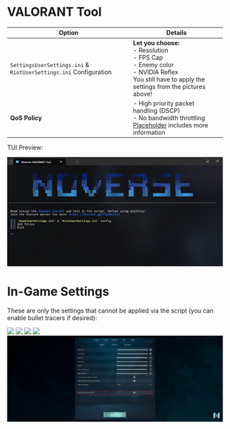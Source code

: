 ﻿# VALORANT Tool

| Option                    | Details                                                           |
|---------------------------------------|-------------------------------------------------------------------|
| `SettingsUserSettings.ini` & `RiotUserSettings.ini` Configuration | __Let you choose:__ <br> - Resolution <br> - FPS Cap <br> - Enemy color <br> - NVIDIA Reflex <br> You still have to apply the settings from the pictures above! |
| **QoS Policy**                    | - High priority packet handling (DSCP) <br> - No bandwidth throttling <br> [Placeholder](https) includes more information|


TUI Preview:

![](https://github.com/5Noxi/game-tools/blob/main/valorant/media/valoranttui.png?raw=true)

# In-Game Settings

These are only the settings that cannot be applied via the script (you can enable bullet tracers if desired):

![](https://github.com/5Noxi/game-tools/blob/main/valorant/media/val1.png?raw=true)
![](https://github.com/5Noxi/game-tools/blob/main/valorant/media/val2.png?raw=true)
![](https://github.com/5Noxi/game-tools/blob/main/valorant/media/val3.png?raw=true)
![](https://github.com/5Noxi/game-tools/blob/main/valorant/media/val4.png?raw=true)
![](https://github.com/5Noxi/game-tools/blob/main/valorant/media/val5.png?raw=true)
